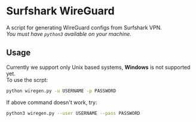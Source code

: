# Surfshark WireGuard
A script for generating WireGuard configs from Surfshark VPN. \
*You must have `python3` available on your machine.*

## Usage
Currently we support only Unix based systems, __Windows__ is not supported yet. \
To use the scrpt:
``` bash
python wiregen.py -u USERNAME -p PASSWORD
```
If above command doesn't work, try:
``` bash
python3 wiregen.py --user USERNAME --pass PASSWORD
```
